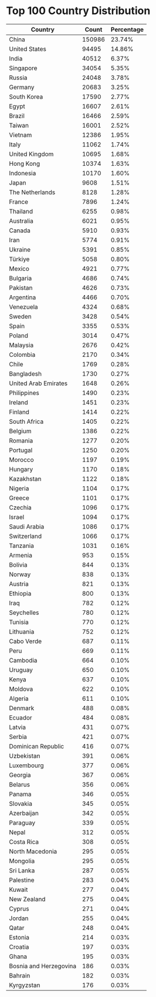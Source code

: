 # Top 100 Country Distribution
| Country | Count | Percentage |
|----|----|----|
| China | 150986 | 23.74% |
| United States | 94495 | 14.86% |
| India | 40512 | 6.37% |
| Singapore | 34054 | 5.35% |
| Russia | 24048 | 3.78% |
| Germany | 20683 | 3.25% |
| South Korea | 17590 | 2.77% |
| Egypt | 16607 | 2.61% |
| Brazil | 16466 | 2.59% |
| Taiwan | 16001 | 2.52% |
| Vietnam | 12386 | 1.95% |
| Italy | 11062 | 1.74% |
| United Kingdom | 10695 | 1.68% |
| Hong Kong | 10374 | 1.63% |
| Indonesia | 10170 | 1.60% |
| Japan | 9608 | 1.51% |
| The Netherlands | 8128 | 1.28% |
| France | 7896 | 1.24% |
| Thailand | 6255 | 0.98% |
| Australia | 6021 | 0.95% |
| Canada | 5910 | 0.93% |
| Iran | 5774 | 0.91% |
| Ukraine | 5391 | 0.85% |
| Türkiye | 5058 | 0.80% |
| Mexico | 4921 | 0.77% |
| Bulgaria | 4686 | 0.74% |
| Pakistan | 4626 | 0.73% |
| Argentina | 4466 | 0.70% |
| Venezuela | 4324 | 0.68% |
| Sweden | 3428 | 0.54% |
| Spain | 3355 | 0.53% |
| Poland | 3014 | 0.47% |
| Malaysia | 2676 | 0.42% |
| Colombia | 2170 | 0.34% |
| Chile | 1769 | 0.28% |
| Bangladesh | 1730 | 0.27% |
| United Arab Emirates | 1648 | 0.26% |
| Philippines | 1490 | 0.23% |
| Ireland | 1451 | 0.23% |
| Finland | 1414 | 0.22% |
| South Africa | 1405 | 0.22% |
| Belgium | 1386 | 0.22% |
| Romania | 1277 | 0.20% |
| Portugal | 1250 | 0.20% |
| Morocco | 1197 | 0.19% |
| Hungary | 1170 | 0.18% |
| Kazakhstan | 1122 | 0.18% |
| Nigeria | 1104 | 0.17% |
| Greece | 1101 | 0.17% |
| Czechia | 1096 | 0.17% |
| Israel | 1094 | 0.17% |
| Saudi Arabia | 1086 | 0.17% |
| Switzerland | 1066 | 0.17% |
| Tanzania | 1031 | 0.16% |
| Armenia | 953 | 0.15% |
| Bolivia | 844 | 0.13% |
| Norway | 838 | 0.13% |
| Austria | 821 | 0.13% |
| Ethiopia | 800 | 0.13% |
| Iraq | 782 | 0.12% |
| Seychelles | 780 | 0.12% |
| Tunisia | 770 | 0.12% |
| Lithuania | 752 | 0.12% |
| Cabo Verde | 687 | 0.11% |
| Peru | 669 | 0.11% |
| Cambodia | 664 | 0.10% |
| Uruguay | 650 | 0.10% |
| Kenya | 637 | 0.10% |
| Moldova | 622 | 0.10% |
| Algeria | 611 | 0.10% |
| Denmark | 488 | 0.08% |
| Ecuador | 484 | 0.08% |
| Latvia | 431 | 0.07% |
| Serbia | 421 | 0.07% |
| Dominican Republic | 416 | 0.07% |
| Uzbekistan | 391 | 0.06% |
| Luxembourg | 377 | 0.06% |
| Georgia | 367 | 0.06% |
| Belarus | 356 | 0.06% |
| Panama | 346 | 0.05% |
| Slovakia | 345 | 0.05% |
| Azerbaijan | 342 | 0.05% |
| Paraguay | 339 | 0.05% |
| Nepal | 312 | 0.05% |
| Costa Rica | 308 | 0.05% |
| North Macedonia | 295 | 0.05% |
| Mongolia | 295 | 0.05% |
| Sri Lanka | 287 | 0.05% |
| Palestine | 283 | 0.04% |
| Kuwait | 277 | 0.04% |
| New Zealand | 275 | 0.04% |
| Cyprus | 271 | 0.04% |
| Jordan | 255 | 0.04% |
| Qatar | 248 | 0.04% |
| Estonia | 214 | 0.03% |
| Croatia | 197 | 0.03% |
| Ghana | 195 | 0.03% |
| Bosnia and Herzegovina | 186 | 0.03% |
| Bahrain | 182 | 0.03% |
| Kyrgyzstan | 176 | 0.03% |
